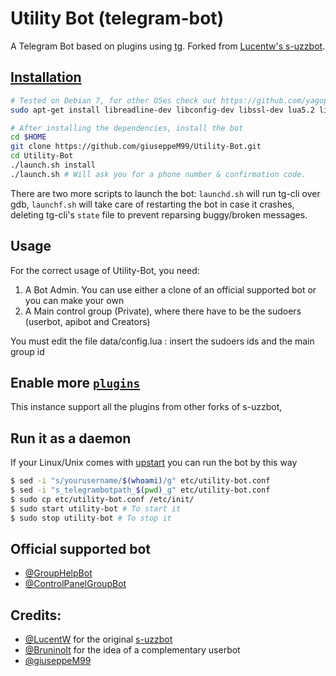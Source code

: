 Utility Bot (telegram-bot)
============

A Telegram Bot based on plugins using [tg](https://github.com/Rondoozle/tg). Forked from [Lucentw's s-uzzbot](https://github.com/LucentW/s-uzzbot.git).

[Installation](https://github.com/yagop/telegram-bot/wiki/Installation)
------------
```bash
# Tested on Debian 7, for other OSes check out https://github.com/yagop/telegram-bot/wiki/Installation
sudo apt-get install libreadline-dev libconfig-dev libssl-dev lua5.2 liblua5.2-dev libevent-dev make unzip git redis-server g++ libjansson-dev libpython-dev expat libexpat1-dev
```

```bash
# After installing the dependencies, install the bot
cd $HOME
git clone https://github.com/giuseppeM99/Utility-Bot.git
cd Utility-Bot
./launch.sh install
./launch.sh # Will ask you for a phone number & confirmation code.
```

There are two more scripts to launch the bot: `launchd.sh` will run tg-cli over gdb, `launchf.sh` will take care of restarting the bot in case it crashes, deleting tg-cli's `state` file to prevent reparsing buggy/broken messages.

Usage
------------
For the correct usage of Utility-Bot, you need:
1) A Bot Admin. You can use either a clone of an official supported bot or you can make your own
2) A Main control group (Private), where there have to be the sudoers (userbot, apibot and Creators)

You must edit the file data/config.lua : insert the sudoers ids and the main group id


Enable more [`plugins`](https://github.com/LucentW/s-uzzbot/tree/master/plugins)
-------------
This instance support all the plugins from other forks of s-uzzbot, 


Run it as a daemon
------------
If your Linux/Unix comes with [upstart](http://upstart.ubuntu.com/) you can run the bot by this way
```bash
$ sed -i "s/yourusername/$(whoami)/g" etc/utility-bot.conf
$ sed -i "s_telegrambotpath_$(pwd)_g" etc/utility-bot.conf
$ sudo cp etc/utility-bot.conf /etc/init/
$ sudo start utility-bot # To start it
$ sudo stop utility-bot # To stop it
```

Official supported bot
------------
- [@GroupHelpBot](https://telegram.me/GroupHelpBot)
- [@ControlPanelGroupBot](https://telegram.me/ControlPanelGroupBot)

Credits:
------------
- [@LucentW](https://telegram.me/LucentW) for the original [s-uzzbot](https://github.com/LucentW/s-uzzbot.git)
- [@BruninoIt](https://telegram.me/BruninoIt) for the idea of a complementary userbot
- [@giuseppeM99](https://telegram.me/giuseppeM99) 

